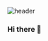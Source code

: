 ![header](https://capsule-render.vercel.app/api?type=Soft&color=FE2E2E&height=100&section=header&text=재능은%20피워%20내는%20것,%20센스는%20갈고%20닦는%20것&fontSize=20)

### Hi there 👋



<!--
**losskatsu/losskatsu** is a ✨ _special_ ✨ repository because its `README.md` (this file) appears on your GitHub profile.

Here are some ideas to get you started:

- 🔭 I’m currently working on ...
- 🌱 I’m currently learning ...
- 👯 I’m looking to collaborate on ...
- 🤔 I’m looking for help with ...
- 💬 Ask me about ...
- 📫 How to reach me: ...
- 😄 Pronouns: ...
- ⚡ Fun fact: ...
-->
